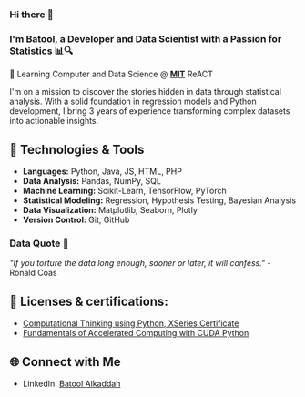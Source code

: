 ### Hi there 👋

<!--
**BatoolKad/BatoolKad** is a ✨ _special_ ✨ repository because its `README.md` (this file) appears on your GitHub profile.

Here are some ideas to get you started:

- 🔭 I'm currently working on ...
- 🌱 I'm currently learning ...
- 👯 I'm looking to collaborate on ...
- 🤔 I'm looking for help with ...
- 💬 Ask me about ...
- 📫 How to reach me: ...
- 😄 Pronouns: ...
- ⚡ Fun fact: ...
-->

### I'm Batool, a Developer and Data Scientist with a Passion for Statistics 📊🔍
🌱 Learning Computer and Data Science @ **[MIT](https://emergingtalent.mit.edu/)** ReACT<br> 

I'm on a mission to discover the stories hidden in data through statistical analysis. With a solid foundation in regression models and Python development, I bring 3 years of experience transforming complex datasets into actionable insights.

## 🔧 Technologies & Tools
- **Languages:** Python, Java, JS, HTML, PHP
- **Data Analysis:** Pandas, NumPy, SQL
- **Machine Learning:** Scikit-Learn, TensorFlow, PyTorch
- **Statistical Modeling:** Regression, Hypothesis Testing, Bayesian Analysis
- **Data Visualization:** Matplotlib, Seaborn, Plotly
- **Version Control:** Git, GitHub

### Data Quote 👾

*"If you torture the data long enough, sooner or later, it will confess."* - Ronald Coas
## 📜 Licenses & certifications:
- [Computational Thinking using Python, XSeries Certificate]([https://courses.edx.org/certificates/c026b100bb4d4bd58aff2c13913e281a](https://credentials.edx.org/credentials/c07c8ff061d84415827e1973a2ca7ba5/))
- [Fundamentals of Accelerated Computing with CUDA Python](https://courses.nvidia.com/certificates/5d62c5f1717e4dd4ad4d6adf702c251d/)

## 🌐 Connect with Me
- LinkedIn: [Batool Alkaddah](https://www.linkedin.com/in/batool-alkaddah/)

